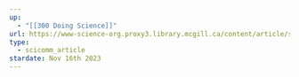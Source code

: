 ```yaml
---
up:
  - "[[300 Doing Science]]"
url: https://www-science-org.proxy3.library.mcgill.ca/content/article/should-scientists-include-their-race-gender-or-other-personal-details-papers
type:
  - scicomm_article
stardate: Nov 16th 2023
---
```

